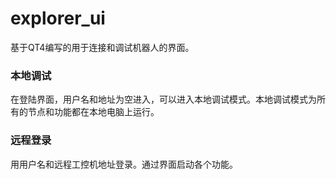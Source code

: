 # explorer_ui

基于QT4编写的用于连接和调试机器人的界面。

### 本地调试
在登陆界面，用户名和地址为空进入，可以进入本地调试模式。本地调试模式为所有的节点和功能都在本地电脑上运行。

### 远程登录
用用户名和远程工控机地址登录。通过界面启动各个功能。